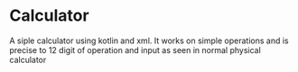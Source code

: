 # Calculator
 A siple calculator using kotlin and xml. It works on simple operations and is precise to 12 digit of operation and input as seen in normal physical calculator
